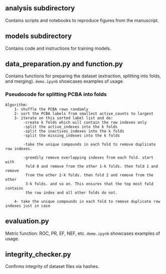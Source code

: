 ## analysis subdirectory

Contains scripts and notebooks to reproduce figures from the manuscript.

## models subdirectory

Contains code and instructions for training models.

## data_preparation.py and function.py

Contains functions for preparing the dataset (extraction, splitting into folds, and merging). `demo.ipynb` showcases examples of usage.

### Pseudocode for splitting PCBA into folds

    Algorithm:
        1- shuffle the PCBA rows randomly
        2- sort the PCBA labels from smallest active_counts to largest
        3- iterate on this sorted label list and do:
            -create k folds which will contain the row indexes only
            -split the active_indexes into the k folds
            -split the inactives_indexes into the k folds
            -split the missing_indexes into the k folds

            -take the unique compounds in each fold to remove duplicate row indexes.

            -greedily remove overlapping indexes from each fold. start with
             fold 0 and remove from the other 1-k folds. then fold 1 and remove
             from the other 2-k folds. then fold 2 and remove from the other
             3-k folds. and so on. This ensures that the top most fold contains
             the row index and all other folds do not.

        4- take the unique compounds in each fold to remove duplicate row indexes just in case

## evaluation.py

Metric function: ROC, PR, EF, NEF, etc. `demo.ipynb` showcases examples of usage.

## integrity_checker.py

Confirms integrity of dataset files via hashes.
